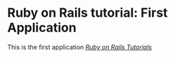 # Ruby on Rails tutorial: First Application

This is the first application [*Ruby on Rails Tutorials*](http://bluesapience.com)